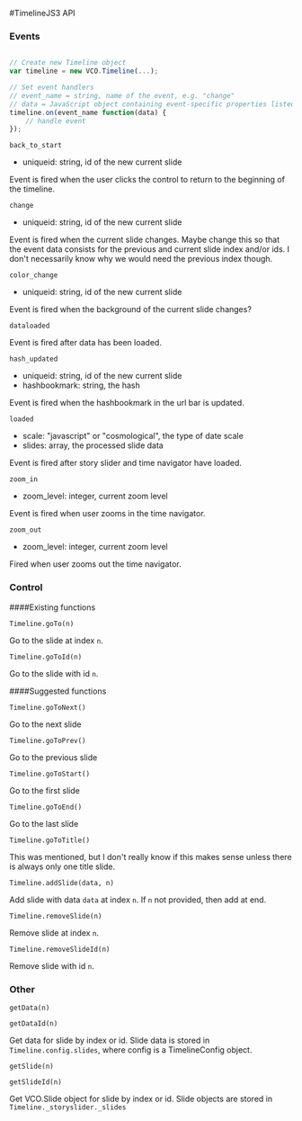 #TimelineJS3 API

### Events

```javascript

// Create new Timeline object
var timeline = new VCO.Timeline(...);

// Set event handlers
// event_name = string, name of the event, e.g. "change"
// data = JavaScript object containing event-specific properties listed below
timeline.on(event_name function(data) {
    // handle event
});
```

 `back_to_start`

* uniqueid: string, id of the new current slide

Event is fired when the user clicks the control to return to the beginning of the timeline.  

`change`

* uniqueid: string, id of the new current slide

Event is fired when the current slide changes.  Maybe change this so that the event data consists for the previous and current slide index and/or ids.  I don't necessarily know why we would need the previous index though.

`color_change`

* uniqueid: string, id of the new current slide

Event is fired when the background of the current slide changes?

`dataloaded`

Event is fired after data has been loaded.

`hash_updated`

* uniqueid:  string, id of the new current slide
* hashbookmark: string, the hash

Event is fired when the hashbookmark in the url bar is updated.

`loaded`

* scale: "javascript" or "cosmological", the type of date scale
* slides: array, the processed slide data

Event is fired after story slider and time navigator have loaded.

`zoom_in`

* zoom_level: integer, current zoom level

Event is fired when user zooms in the time navigator.

`zoom_out`

* zoom_level: integer, current zoom level

Fired when user zooms out the time navigator.


### Control

####Existing functions

`Timeline.goTo(n)`

Go to the slide at index `n`.

`Timeline.goToId(n)`

Go to the slide with id `n`.

####Suggested functions

`Timeline.goToNext()`

Go to the next slide

`Timeline.goToPrev()`

Go to the previous slide

`Timeline.goToStart()`

Go to the first slide

`Timeline.goToEnd()`

Go to the last slide

`Timeline.goToTitle()`

This was mentioned, but I don't really know if this makes sense  unless there is always only one title slide.

`Timeline.addSlide(data, n)`

Add slide with data `data` at index `n`.  If `n` not provided, then add at end.

`Timeline.removeSlide(n)`

Remove slide at index `n`.

`Timeline.removeSlideId(n)`

Remove slide with id `n`.

### Other

`getData(n)`

`getDataId(n)`

Get data for slide by index or id.  Slide data is stored in `Timeline.config.slides`, where config is a TimelineConfig object.

`getSlide(n)`

`getSlideId(n)`

Get VCO.Slide object for slide by index or id.  Slide objects are stored in `Timeline._storyslider._slides`


